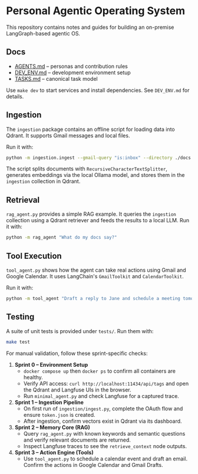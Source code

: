 # Personal Agentic Operating System

This repository contains notes and guides for building an on-premise LangGraph-based agentic OS.

## Docs
- [AGENTS.md](AGENTS.md) – personas and contribution rules
- [DEV_ENV.md](DEV_ENV.md) – development environment setup
- [TASKS.md](TASKS.md) – canonical task model

Use `make dev` to start services and install dependencies. See `DEV_ENV.md` for details.

## Ingestion
The `ingestion` package contains an offline script for loading data into Qdrant. It supports Gmail messages and local files.

Run it with:

```bash
python -m ingestion.ingest --gmail-query "is:inbox" --directory ./docs
```

The script splits documents with `RecursiveCharacterTextSplitter`, generates embeddings via the local Ollama model, and stores them in the `ingestion` collection in Qdrant.

## Retrieval
`rag_agent.py` provides a simple RAG example. It queries the `ingestion` collection using a Qdrant retriever and feeds the results to a local LLM. Run it with:

```bash
python -m rag_agent "What do my docs say?"
```

## Tool Execution
`tool_agent.py` shows how the agent can take real actions using Gmail and Google Calendar. It uses LangChain's `GmailToolkit` and `CalendarToolkit`.

Run it with:

```bash
python -m tool_agent "Draft a reply to Jane and schedule a meeting tomorrow"
```

## Testing
A suite of unit tests is provided under `tests/`. Run them with:

```bash
make test
```

For manual validation, follow these sprint-specific checks:

1. **Sprint 0 – Environment Setup**
   - `docker compose up` then `docker ps` to confirm all containers are healthy.
   - Verify API access: `curl http://localhost:11434/api/tags` and open the Qdrant and Langfuse UIs in the browser.
   - Run `minimal_agent.py` and check Langfuse for a captured trace.
2. **Sprint 1 – Ingestion Pipeline**
   - On first run of `ingestion/ingest.py`, complete the OAuth flow and ensure `token.json` is created.
   - After ingestion, confirm vectors exist in Qdrant via its dashboard.
3. **Sprint 2 – Memory Core (RAG)**
   - Query `rag_agent.py` with known keywords and semantic questions and verify relevant documents are returned.
   - Inspect Langfuse traces to see the `retrieve_context` node outputs.
4. **Sprint 3 – Action Engine (Tools)**
   - Use `tool_agent.py` to schedule a calendar event and draft an email. Confirm the actions in Google Calendar and Gmail Drafts.

